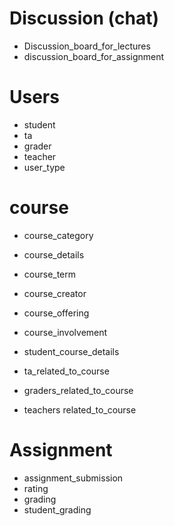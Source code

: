 
# Discussion (chat)
- Discussion_board_for_lectures
- discussion_board_for_assignment

# Users
- student
- ta
- grader
- teacher
- user_type

# course
- course_category
- course_details
- course_term
- course_creator
- course_offering
- course_involvement

- student_course_details
- ta_related_to_course
- graders_related_to_course
- teachers related_to_course

# Assignment
- assignment_submission
- rating
- grading
- student_grading
